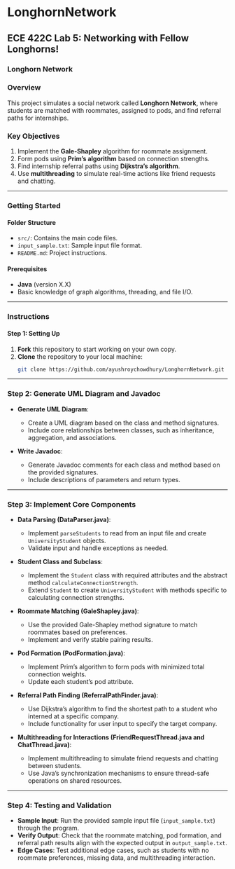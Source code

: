 # LonghornNetwork
## ECE 422C Lab 5: Networking with Fellow Longhorns!

### Longhorn Network

### Overview
This project simulates a social network called **Longhorn Network**, where students are matched with roommates, assigned to pods, and find referral paths for internships.

### Key Objectives
1. Implement the **Gale-Shapley** algorithm for roommate assignment.
2. Form pods using **Prim’s algorithm** based on connection strengths.
3. Find internship referral paths using **Dijkstra’s algorithm**.
4. Use **multithreading** to simulate real-time actions like friend requests and chatting.

---

### Getting Started

#### Folder Structure
- `src/`: Contains the main code files.
- `input_sample.txt`: Sample input file format.
- `README.md`: Project instructions.

#### Prerequisites
- **Java** (version X.X)
- Basic knowledge of graph algorithms, threading, and file I/O.

---

### Instructions

#### Step 1: Setting Up
1. **Fork** this repository to start working on your own copy.
2. **Clone** the repository to your local machine:
   ```bash
   git clone https://github.com/ayushroychowdhury/LonghornNetwork.git

---

### Step 2: Generate UML Diagram and Javadoc

- **Generate UML Diagram**:
  - Create a UML diagram based on the class and method signatures.
  - Include core relationships between classes, such as inheritance, aggregation, and associations.
  
- **Write Javadoc**:
  - Generate Javadoc comments for each class and method based on the provided signatures.
  - Include descriptions of parameters and return types.

---

### Step 3: Implement Core Components

- **Data Parsing (DataParser.java)**:
  - Implement `parseStudents` to read from an input file and create `UniversityStudent` objects.
  - Validate input and handle exceptions as needed.

- **Student Class and Subclass**:
  - Implement the `Student` class with required attributes and the abstract method `calculateConnectionStrength`.
  - Extend `Student` to create `UniversityStudent` with methods specific to calculating connection strengths.

- **Roommate Matching (GaleShapley.java)**:
  - Use the provided Gale-Shapley method signature to match roommates based on preferences.
  - Implement and verify stable pairing results.

- **Pod Formation (PodFormation.java)**:
  - Implement Prim’s algorithm to form pods with minimized total connection weights.
  - Update each student’s pod attribute.

- **Referral Path Finding (ReferralPathFinder.java)**:
  - Use Dijkstra’s algorithm to find the shortest path to a student who interned at a specific company.
  - Include functionality for user input to specify the target company.

- **Multithreading for Interactions (FriendRequestThread.java and ChatThread.java)**:
  - Implement multithreading to simulate friend requests and chatting between students.
  - Use Java’s synchronization mechanisms to ensure thread-safe operations on shared resources.

---

### Step 4: Testing and Validation

- **Sample Input**: Run the provided sample input file (`input_sample.txt`) through the program.
- **Verify Output**: Check that the roommate matching, pod formation, and referral path results align with the expected output in `output_sample.txt`.
- **Edge Cases**: Test additional edge cases, such as students with no roommate preferences, missing data, and multithreading interaction.

